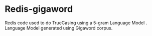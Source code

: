 Redis-gigaword
==============

Redis code used to do TrueCasing  using a 5-gram Language Model . Language Model generated using Gigaword corpus. 
